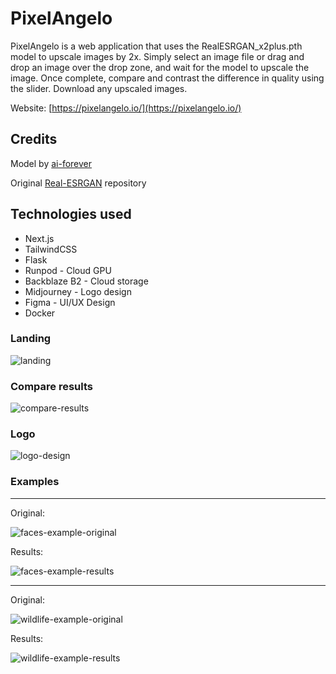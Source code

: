 # PixelAngelo

PixelAngelo is a web application that uses the RealESRGAN_x2plus.pth model to upscale images by 2x. Simply select an image file or drag and drop an image over the drop zone, and wait for the model to upscale the image. Once complete, compare and contrast the difference in quality using the slider. Download any upscaled images.

Website: [https://pixelangelo.io/](https://pixelangelo.io/)

## Credits

Model by [ai-forever](https://github.com/ai-forever/Real-ESRGAN)

Original [Real-ESRGAN](https://github.com/xinntao/Real-ESRGAN) repository

## Technologies used

- Next.js
- TailwindCSS
- Flask
- Runpod - Cloud GPU
- Backblaze B2 - Cloud storage
- Midjourney - Logo design
- Figma - UI/UX Design
- Docker

### Landing

![landing](https://github.com/andfinsand/PixelAngelo/assets/88216761/724e8242-ceac-461d-863c-137c43336a0e)

### Compare results

![compare-results](https://github.com/andfinsand/PixelAngelo/assets/88216761/457cddd9-d53b-455d-b473-80ef01502d1e)

### Logo

![logo-design](https://github.com/andfinsand/PixelAngelo/assets/88216761/3fde5634-8ac9-45c0-91c1-a316c96fb290)

### Examples

---

Original:

![faces-example-original](https://github.com/andfinsand/PixelAngelo/assets/88216761/917366a1-023a-453f-902b-d87d7ffd622f)

Results:

![faces-example-results](https://github.com/andfinsand/PixelAngelo/assets/88216761/0eae6f72-eb99-43dc-84c9-d1a5125a6665)

---

Original:

![wildlife-example-original](https://github.com/andfinsand/PixelAngelo/assets/88216761/e757f33d-8ec7-4fcd-b569-5c1c3dbadfc0)

Results:

![wildlife-example-results](https://github.com/andfinsand/PixelAngelo/assets/88216761/e0dd298a-e955-424a-967d-a1816a446b23)
